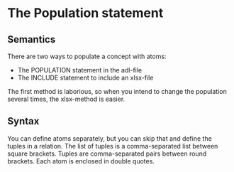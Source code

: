 # The Population statement

## Semantics
There are two ways to populate a concept with atoms: 
* The POPULATION statement in the adl-file
* The INCLUDE statement to include an xlsx-file

The first method is laborious, so when you intend to change the population several times, the xlsx-method is easier.

## Syntax
You can define atoms separately, but you can skip that and define the tuples in a relation. The list of tuples is a comma-separated list between square brackets. Tuples are comma-separated pairs between round brackets. Each atom is enclosed in double quotes.
